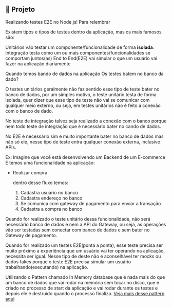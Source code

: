 ## :page_with_curl: Projeto

<LINKEDIN>
Realizando testes E2E no Node.js!
</LINKEDIN>

<LINKEDIN>
Para relembrar

Existem tipos e tipos de testes dentro da aplicação, mas os mais famosos são:

Unitários vão testar um componente/funcionalidade de forma **isolada**.
Integração testa como um ou mais componentes/funcionalidades se comportam juntos(as)
End to End(E2E) vai simular o que um usuário vai fazer na aplicação diariamente
</LINKEDIN>

Quando temos bando de dados na aplicação
<LINKEDIN>
Os testes batem no banco da dado?
</LINKEDIN>

O testes unitários geralmente não faz sentido esse tipo de teste bater no banco de dados, por um simples motivo, o teste unitário testa de forma isolada, quer dizer que esse tipo de teste não vai se comunicar com qualquer meio externo, ou seja, em testes unitários não é feito a conexão com o banco de dado.

No teste de integração talvez seja realizado a conexão com o banco porque nem todo teste de integração que é necessário bater no cando de dados.

No E2E é necessário sim e muito importante bater no banco de dados mas não só ele, nesse tipo de teste entra qualquer conexão externa, inclusive APIs.

<LINKEDIN>
Ex: Imagine que você está desenvolvendo um Backend de um E-commerce
E temos uma funcionalidade na aplicação:

- Realizar compra

  dentro desse fluxo temos:

  1. Cadastra usuário no banco
  2. Cadastra endereço no banco
  3. Se comunica com gateway de pagamento para enviar a transação
  4. Cadastra a compra no banco

Quando for realizado o teste unitário dessa funcionalidade, não será necessário banco de dados e nem a API do Gateway, ou seja, as operações vão ser testadas sem conectar com banco de dados e sem bater no Gateway de pagamento.

Quando for realizado um testes E2E(ponta a ponta), esse teste precisa ser muito próximo a experiência que um usuário vai ter operando na aplicação, necessita ser igual. Nesse tipo de deste não é aconselhável ter mocks ou dados fakes porque o teste E2E precisa simular um usuário trabalhando(executando) na aplicação.

</LINKEDIN>

Utilizando o Pattern chamado In Memory database
que é nada mais do que um banco de dados que vai rodar na memória sem tocar no
disco, que é criado no processo de start da aplicação e vai rodar durante os testes e depois ele é destruído quando o processo finaliza.
[Veja mais desse pattern aqui](https://martinfowler.com/bliki/InMemoryTestDatabase.html#:~:text=An%20in%2Dmemory%20database%20is,destroyed%20when%20the%20process%20finishes.)
